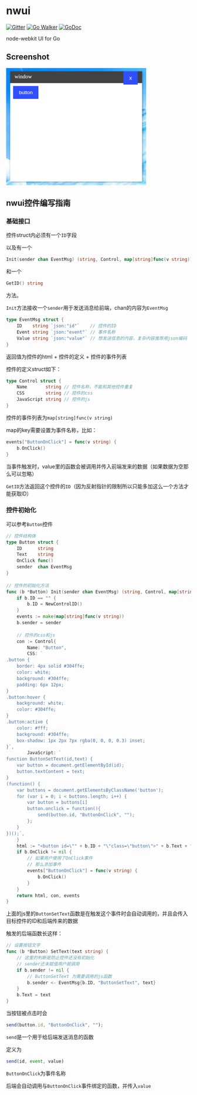 # nwui

[![Gitter](https://img.shields.io/badge/GITTER-JOIN%20CHAT%20%E2%86%92-brightgreen.svg?style=flat)](https://gitter.im/go-nwui/nwui?utm_source=badge&utm_medium=badge&utm_campaign=pr-badge&utm_content=badge)
[![Go Walker](https://img.shields.io/badge/Go%20Walker-API%20Documentation-green.svg?style=flat)](https://gowalker.org/github.com/go-nwui/nwui)
[![GoDoc](https://img.shields.io/badge/GoDoc-API%20Documentation-blue.svg?style=flat)](http://godoc.org/github.com/go-nwui/nwui)

node-webkit UI for Go

## Screenshot

![screenshot](screenshot.png)

## nwui控件编写指南

### 基础接口

控件struct内必须有一个`ID`字段

以及有一个

```go
Init(sender chan EventMsg) (string, Control, map[string]func(v string))
```

和一个

```go
GetID() string
```

方法。

`Init`方法接收一个`sender`用于发送消息给前端，chan的内容为`EventMsg`

```go
type EventMsg struct {
	ID    string `json:"id"`    // 控件的ID
	Event string `json:"event"` // 事件名称
	Value string `json:"value"` // 想发送信息的内容，复杂内容推荐用json编码
}
```

返回值为控件的html + 控件的定义 + 控件的事件列表

控件的定义struct如下：

```go
type Control struct {
	Name       string // 控件名称，不能和其他控件重复
	CSS        string // 控件的css
	JavaScript string // 控件的js
}
```

控件的事件列表为`map[string]func(v string)`

map的key需要设置为事件名称，比如：

```go
events["ButtonOnClick"] = func(v string) {
	b.OnClick()
}
```

当事件触发时，value里的函数会被调用并传入前端发来的数据（如果数据为空那么可以忽略）

`GetID`方法返回这个控件的`ID`（因为反射指针的限制所以只能多加这么一个方法才能获取ID）

### 控件初始化

可以参考`Button`控件

```go
// 控件结构体
type Button struct {
	ID      string
	Text    string
	OnClick func()
	sender  chan EventMsg
}

// 控件的初始化方法
func (b *Button) Init(sender chan EventMsg) (string, Control, map[string]func(v string)) {
	if b.ID == "" {
		b.ID = NewControlID()
	}
	events := make(map[string]func(v string))
	b.sender = sender

    // 控件的css和js
	con := Control{
		Name: "Button",
		CSS: `
.button {
    border: 4px solid #304ffe;
    color: white;
    background: #304ffe;
    padding: 6px 12px;
}
.button:hover {
    background: white;
    color: #304ffe;
}
.button:active {
    color: #fff;
    background: #304ffe;
    box-shadow: 1px 2px 7px rgba(0, 0, 0, 0.3) inset;
}`,
		JavaScript: `
function ButtonSetText(id,text) {
	var button = document.getElementById(id);
	button.textContent = text;
}
(function() {
	var buttons = document.getElementsByClassName('button');
	for (var i = 0; i < buttons.length; i++) {
		var button = buttons[i]
		button.onclick = function(){
			send(button.id, "ButtonOnClick", "");
		};
	}
})();`,
	}
	html := "<button id=\"" + b.ID + "\"class=\"button\">" + b.Text + "</button>"
	if b.OnClick != nil {
		// 如果用户使用了OnClick事件
		// 那么添加事件
		events["ButtonOnClick"] = func(v string) {
			b.OnClick()
		}
	}
	return html, con, events
}
```

上面的js里的`ButtonSetText`函数是在触发这个事件时会自动调用的，并且会传入目标控件的ID和后端传来的数据

触发的后端函数长这样：

```go
// 设置按钮文字
func (b *Button) SetText(text string) {
	// 这里的判断是防止控件还没有初始化
	// sender还未赋值用户就调用
	if b.sender != nil {
		// ButtonSetText 为需要调用的js函数
		b.sender <- EventMsg{b.ID, "ButtonSetText", text}
	}
	b.Text = text
}
```

当按钮被点击时会

```javascript
send(button.id, "ButtonOnClick", "");
```

`send`是一个用于给后端发送消息的函数

定义为

```javascript
send(id, event, value)
```

`ButtonOnClick`为事件名称

后端会自动调用与`ButtonOnClick`事件绑定的函数，并传入`value`